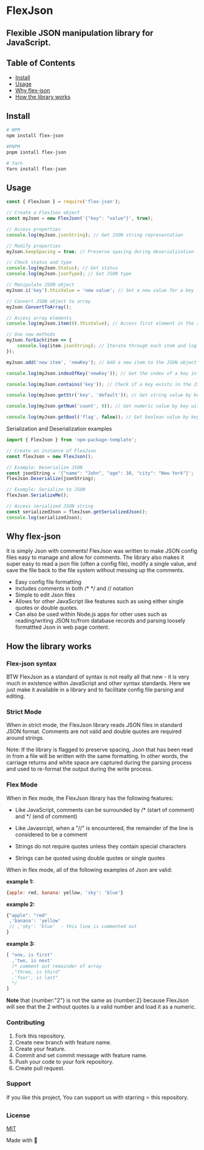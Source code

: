 # FlexJson

## Flexible JSON manipulation library for JavaScript.

## Table of Contents

- [Install](#install)
- [Usage](#usage)
- [Why flex-json](#why-flex-json)
- [How the library works](#how-the-library-works)


## Install

```bash
# NPM
npm install flex-json

#PNPM
pnpm isntall flex-json

# Yarn
Yarn install flex-json

```

## Usage

```javascript
const { FlexJson } = require('flex-json');

// Create a FlexJson object
const myJson = new FlexJson('{"key": "value"}', true);

// Access properties
console.log(myJson.jsonString); // Get JSON string representation

// Modify properties
myJson.keepSpacing = true; // Preserve spacing during deserialization

// Check status and type
console.log(myJson.Status); // Get status
console.log(myJson.jsonType); // Get JSON type

// Manipulate JSON object
myJson.i('key').thisValue = 'new value'; // Set a new value for a key

// Convert JSON object to array
myJson.ConvertToArray();

// Access array elements
console.log(myJson.item(0).thisValue); // Access first element in the array

// Use new methods
myJson.forEach(item => {
    console.log(item.jsonString); // Iterate through each item and log JSON string
});

myJson.add('new item', 'newKey'); // Add a new item to the JSON object

console.log(myJson.indexOfKey('newKey')); // Get the index of a key in the JSON object

console.log(myJson.contains('key')); // Check if a key exists in the JSON object

console.log(myJson.getStr('key', 'default')); // Get string value by key with a default value

console.log(myJson.getNum('count', 0)); // Get numeric value by key with a default value

console.log(myJson.getBool('flag', false)); // Get boolean value by key with a default value

```

Serialization and Deserialization examples

```javascript
import { FlexJson } from 'npm-package-template';

// Create an instance of FlexJson
const flexJson = new FlexJson();

// Example: Deserialize JSON
const jsonString = '{"name": "John", "age": 30, "city": "New York"}';
flexJson.Deserialize(jsonString);

// Example: Serialize to JSON
flexJson.SerializeMe();

// Access serialized JSON string
const serializedJson = flexJson.getSerializedJson();
console.log(serializedJson);
```

## Why flex-json

It is simply Json with comments! FlexJson was written to make JSON config files easy to manage and allow for comments. The library also makes it super easy to read a json file (often a config file), modify a single value, and save the file back to the file system without messing up the comments.

- Easy config file formatting
- Includes comments in both /* */ and // notation
- Simple to edit Json files
- Allows for other JavaScript like features such as using either single quotes or double quotes.
- Can also be used within Node.js apps for other uses such as reading/writing JSON to/from database records and parsing loosely formattted Json in web page content.

## How the library works

### Flex-json syntax
BTW FlexJson as a standard of syntax is not really all that new - it is very much in existence within JavaScript and other syntax standards. Here we just make it available in a library and to facilitate config file parsing and editing.

### Strict Mode

When in strict mode, the FlexJson library reads JSON files in standard JSON format. Comments are not valid and double quotes are required around strings.

Note: If the library is flagged to preserve spacing, Json that has been read in from a file will be written with the same formatting. In other words, the carriage returns and white space are captured during the parsing process and used to re-format the output during the write process.

### Flex Mode

When in flex mode, the FlexJson library has the following features:

- Like JavaScript, comments can be surrounded by /* (start of comment) and */ (end of comment)

- Like Javasrcipt, when a "//" is encountered, the remainder of the line is considered to be a comment

- Strings do not require quotes unless they contain special characters

- Strings can be quoted using double quotes or single quotes
  
When in flex mode, all of the following examples of Json are valid:

__example 1:__

```javascript
{apple: red, banana: yellow, 'sky': 'blue'}
```

__example 2:__

```javascript
{"apple": "red"
 ,'banana': 'yellow'
 // ,'sky': 'blue'  - this line is commented out
}
```

__example 3:__

```javascript
[ "one, is first"
  ,'two, is next'
  /* comment out remainder of array
  ,"three, is third"
  ,'four', is last"
  */
]
```

__Note__ that {number:"2"} is not the same as {number:2} because FlexJson will see that the 2 without quotes is a valid number and load it as a numeric.

### Contributing

1. Fork this repository.
2. Create new branch with feature name.
3. Create your feature.
4. Commit and set commit message with feature name.
5. Push your code to your fork repository.
6. Create pull request.

### Support

If you like this project, You can support us with starring ⭐ this repository.

### License

[MIT](LICENSE.txt)

Made with 💙
